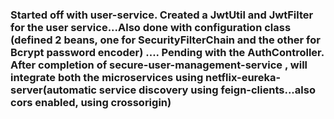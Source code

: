 ### Started off with user-service. Created a JwtUtil and JwtFilter for the user service...Also done with configuration class (defined 2 beans, one for SecurityFilterChain and the other for Bcrypt password encoder) .... Pending with the AuthController. After completion of secure-user-management-service , will integrate both the microservices using netflix-eureka-server(automatic service discovery using feign-clients...also cors enabled, using crossorigin)
